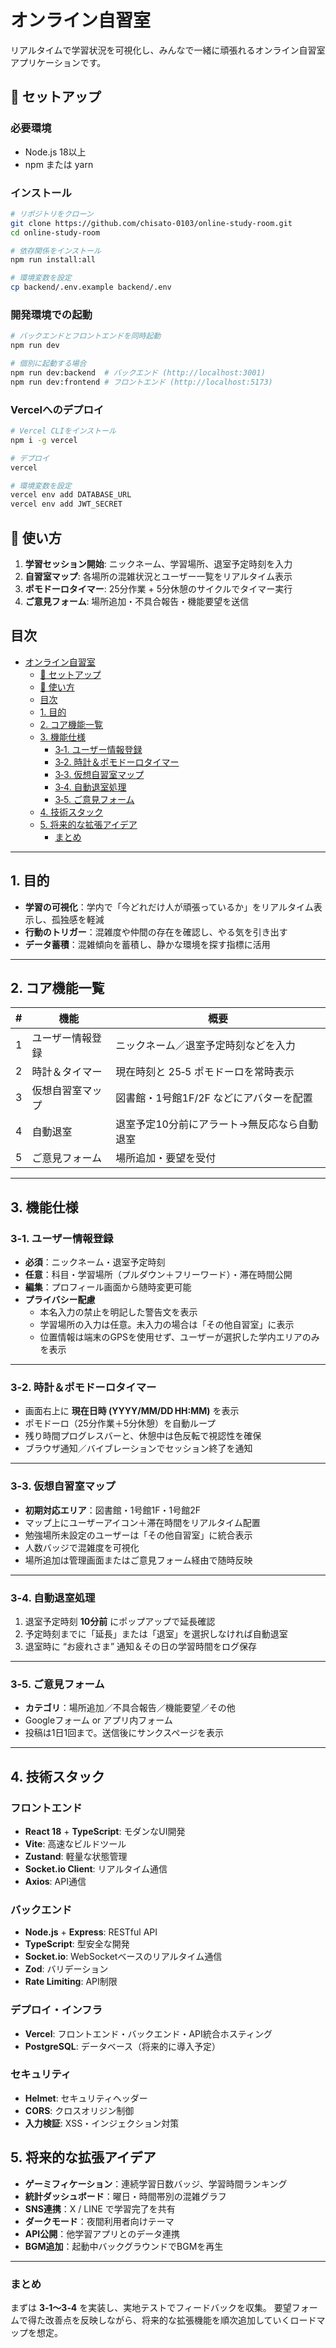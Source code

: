 # オンライン自習室

リアルタイムで学習状況を可視化し、みんなで一緒に頑張れるオンライン自習室アプリケーションです。

## 🚀 セットアップ

### 必要環境
- Node.js 18以上
- npm または yarn

### インストール
```bash
# リポジトリをクローン
git clone https://github.com/chisato-0103/online-study-room.git
cd online-study-room

# 依存関係をインストール
npm run install:all

# 環境変数を設定
cp backend/.env.example backend/.env
```

### 開発環境での起動
```bash
# バックエンドとフロントエンドを同時起動
npm run dev

# 個別に起動する場合
npm run dev:backend  # バックエンド (http://localhost:3001)
npm run dev:frontend # フロントエンド (http://localhost:5173)
```

### Vercelへのデプロイ
```bash
# Vercel CLIをインストール
npm i -g vercel

# デプロイ
vercel

# 環境変数を設定
vercel env add DATABASE_URL
vercel env add JWT_SECRET
```

## 📱 使い方

1. **学習セッション開始**: ニックネーム、学習場所、退室予定時刻を入力
2. **自習室マップ**: 各場所の混雑状況とユーザー一覧をリアルタイム表示
3. **ポモドーロタイマー**: 25分作業 + 5分休憩のサイクルでタイマー実行
4. **ご意見フォーム**: 場所追加・不具合報告・機能要望を送信

## 目次
- [オンライン自習室](#オンライン自習室)
  - [🚀 セットアップ](#-セットアップ)
  - [📱 使い方](#-使い方)
  - [目次](#目次)
  - [1. 目的](#1-目的)
  - [2. コア機能一覧](#2-コア機能一覧)
  - [3. 機能仕様](#3-機能仕様)
    - [3‑1. ユーザー情報登録](#31-ユーザー情報登録)
    - [3‑2. 時計＆ポモドーロタイマー](#32-時計ポモドーロタイマー)
    - [3‑3. 仮想自習室マップ](#33-仮想自習室マップ)
    - [3‑4. 自動退室処理](#34-自動退室処理)
    - [3‑5. ご意見フォーム](#35-ご意見フォーム)
  - [4. 技術スタック](#4-技術スタック)
  - [5. 将来的な拡張アイデア](#5-将来的な拡張アイデア)
    - [まとめ](#まとめ)
---

## 1. 目的
- **学習の可視化**：学内で「今どれだけ人が頑張っているか」をリアルタイム表示し、孤独感を軽減
- **行動のトリガー**：混雑度や仲間の存在を確認し、やる気を引き出す
- **データ蓄積**：混雑傾向を蓄積し、静かな環境を探す指標に活用

---

## 2. コア機能一覧

| # | 機能 | 概要 |
|---|------|------|
| 1 | ユーザー情報登録 | ニックネーム／退室予定時刻などを入力 |
| 2 | 時計＆タイマー | 現在時刻と 25‑5 ポモドーロを常時表示 |
| 3 | 仮想自習室マップ | 図書館・1号館1F/2F などにアバターを配置 |
| 4 | 自動退室 | 退室予定10分前にアラート→無反応なら自動退室 |
| 5 | ご意見フォーム | 場所追加・要望を受付 |

---

## 3. 機能仕様

### 3‑1. ユーザー情報登録
- **必須**：ニックネーム・退室予定時刻
- **任意**：科目・学習場所（プルダウン＋フリーワード）・滞在時間公開
- **編集**：プロフィール画面から随時変更可能
- **プライバシー配慮**
  - 本名入力の禁止を明記した警告文を表示
  - 学習場所の入力は任意。未入力の場合は「その他自習室」に表示
  - 位置情報は端末のGPSを使用せず、ユーザーが選択した学内エリアのみを表示

---

### 3‑2. 時計＆ポモドーロタイマー
- 画面右上に **現在日時 (YYYY/MM/DD HH:MM)** を表示
- ポモドーロ（25分作業＋5分休憩）を自動ループ
- 残り時間プログレスバーと、休憩中は色反転で視認性を確保
- ブラウザ通知／バイブレーションでセッション終了を通知

---

### 3‑3. 仮想自習室マップ
- **初期対応エリア**：図書館・1号館1F・1号館2F
- マップ上にユーザーアイコン＋滞在時間をリアルタイム配置
- 勉強場所未設定のユーザーは「その他自習室」に統合表示
- 人数バッジで混雑度を可視化
- 場所追加は管理画面またはご意見フォーム経由で随時反映

---

### 3‑4. 自動退室処理
1. 退室予定時刻 **10分前** にポップアップで延長確認
2. 予定時刻までに「延長」または「退室」を選択しなければ自動退室
3. 退室時に “お疲れさま” 通知＆その日の学習時間をログ保存

---

### 3‑5. ご意見フォーム
- **カテゴリ**：場所追加／不具合報告／機能要望／その他
- Googleフォーム or アプリ内フォーム
- 投稿は1日1回まで。送信後にサンクスページを表示

---

## 4. 技術スタック

### フロントエンド
- **React 18** + **TypeScript**: モダンなUI開発
- **Vite**: 高速なビルドツール
- **Zustand**: 軽量な状態管理
- **Socket.io Client**: リアルタイム通信
- **Axios**: API通信

### バックエンド
- **Node.js** + **Express**: RESTful API
- **TypeScript**: 型安全な開発
- **Socket.io**: WebSocketベースのリアルタイム通信
- **Zod**: バリデーション
- **Rate Limiting**: API制限

### デプロイ・インフラ
- **Vercel**: フロントエンド・バックエンド・API統合ホスティング
- **PostgreSQL**: データベース（将来的に導入予定）

### セキュリティ
- **Helmet**: セキュリティヘッダー
- **CORS**: クロスオリジン制御
- **入力検証**: XSS・インジェクション対策

## 5. 将来的な拡張アイデア
- **ゲーミフィケーション**：連続学習日数バッジ、学習時間ランキング
- **統計ダッシュボード**：曜日・時間帯別の混雑グラフ
- **SNS連携**：X / LINE で学習完了を共有
- **ダークモード**：夜間利用者向けテーマ
- **API公開**：他学習アプリとのデータ連携
- **BGM追加**：起動中バックグラウンドでBGMを再生

---

### まとめ
まずは **3‑1〜3‑4** を実装し、実地テストでフィードバックを収集。
要望フォームで得た改善点を反映しながら、将来的な拡張機能を順次追加していくロードマップを想定。
